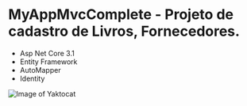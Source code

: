 # MyAppMvcComplete - Projeto de cadastro de Livros, Fornecedores.


- Asp Net Core 3.1
- Entity Framework
- AutoMapper
- Identity 
 
 ![Image of Yaktocat](https://octodex.github.com/images/labtocat.png)
